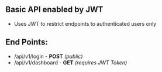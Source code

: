 ## Basic API enabled by JWT
* Uses JWT to restrict endpoints to authenticated users only

## End Points:
* /api/v1/login - **POST** _(public)_
* /api/v1/dashboard - **GET** _(requires JWT Token)_
